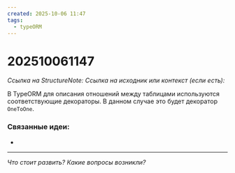 ```yaml
---
created: 2025-10-06 11:47
tags:
  - typeORM
---
```

# 202510061147
*Ссылка на StructureNote:*
*Ссылка на исходник или контекст (если есть):* 

В TypeORM для описания отношений между таблицами используются соответствующие декораторы. В данном случае это будет декоратор `OneToOne`.
### Связанные идеи:
* 
---

*Что стоит развить? Какие вопросы возникли?*